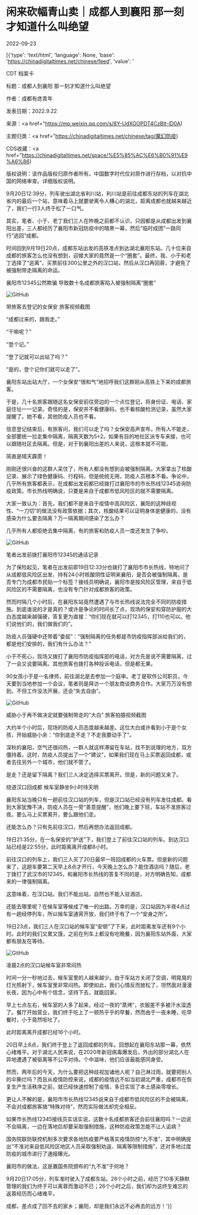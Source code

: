 # 闲来砍幅青山卖｜成都人到襄阳 那一刻才知道什么叫绝望

2022-09-23

[{'type': 'text/html', 'language': None, 'base': 'https://chinadigitaltimes.net/chinese/feed', 'value': '

CDT 档案卡

标题：成都人到襄阳 那一刻才知道什么叫绝望

作者：成都有痣青年

发表日期：2022.9.22

来源：<a href="https://mp.weixin.qq.com/s/8Y-UdXGOPDT4CzBlt-lD0A)

主题归类：<a href="https://chinadigitaltimes.net/chinese/tag/魔幻防疫)

CDS收藏：<a href="https://chinadigitaltimes.net/space/%E5%85%AC%E6%B0%91%E9%A6%86)

版权说明：该作品版权归原作者所有。中国数字时代仅对原作进行存档，以对抗中国的网络审查。详细版权说明。





9月20日12:39分，列车驶出湖北省利川站，利川站是前往成都东站的列车在湖北省内的最后一个站，意味着马上就要驶离令人糟心的湖北，距离成都也就越来越近了，我们一行3人终于松了一口气。

其实，笔者、小于、老丁我们三人在昨晚之前都不认识，只因都是从成都出发到襄阳出差，三人都经历了襄阳市新冠防疫中的暗黑一幕，然后“临时成团”一路同行“逃回”成都。

时间回到9月19日20点，成都东站出发的高铁准点到达湖北襄阳东站。几十位来自成都的旅客怎么也没有想到，迎接大家的竟然是一个“圈套”。最终，我、小于和老丁选择了“逃离”，买票前往300公里之外的汉口站，然后从汉口再回蓉，才避免了被强制带走隔离的命运。

襄阳市12345公然欺骗 导致数十名成都旅客陷入被强制隔离“圈套”

![GitHub](https://chinadigitaltimes.net/chinese/files/2022/09/post-687406-632d350689b40.png)

带旅客去登记的女保安 旅客视频截图

“成都过来的，跟我走。”

“干嘛呢？”

“登个记。”

“登了记就可以出站了吗？”

“是的，登个记你们就可以走了”。

襄阳东站出站大厅，一个女保安“很和气”地招呼我们这群刚从高铁上下来的成都旅客。

于是，几十名旅客跟随这名女保安前往旁边的一个点位登记，将身份证、电话、家庭住址一一记录。奇怪的是，保安并不看健康码，也不看核酸检测记录，虽然大家提醒了。她不看，其他防疫人员也不看。

信息登记结束后，有旅客问，我们可以走了吗？女保安高声宣布，所有人不能走，全部要统一拉走集中隔离，隔离天数为5+2。如果有目的地社区派专车来接，也可以跟随社区去隔离。但是，对于到襄阳出差的人来说，这根本就不可能。

简直是晴天霹雳！

刚刚还很兴奋的这群人呆住了，所有人都没有想到会被强制隔离。大家拿出了核酸记录、展示了绿色健康码、行程码，但是统统无用，防疫人员根本不看。争论中，几乎所有旅客都表示，在成都出发前都已经拨打过襄阳市的市长热线12345咨询防疫政策。市长热线明确说，只要是来自于成都市低风险区的就不需要隔离。

大家一致认为：首先，我们都不是来自于疫情中高风险区，襄阳的这种歧视性、“一刀切”的做法没有政策依据；其次，核酸结果可以证明身体是健康的，没有感染为什么要去隔离？万一隔离期间感染了怎么办？

几乎所有人都拒绝去集中隔离，有的旅客和防疫人员一度还发生了争吵。

![GitHub](https://chinadigitaltimes.net/chinese/files/2022/09/post-687406-632d3509b7923.png)

笔者出发前拨打襄阳市12345的通话记录

为了保险起见，笔者在出发前即19日12:33分也拨打了襄阳市市长热线，特地问了从成都低风险区出发、持有24小时核酸阴性证明来襄阳，是否会被强制隔离，是否专门为成都市民贴一个标签？接线员明确说，襄阳市是按风险区管理，来自于低风险区的不需要隔离，也没有专门针对成都旅客的政策。

然而时隔几个小时后，在襄阳东站竟然遭遇了与市长热线说法完全不同的防疫措施。到底谁说的才是真的？或许是争论的时间长了点，现场的保安和穿防护服的大白态度越来越强硬，答复更为直接：“你们现在就可以打12345，打110也可以。他们说他们的，我们做我们的”。

防疫人员强硬中还带着“委屈”：“强制隔离的任务都是市防疫指挥部派给我们的，都是他们安排的，我们有什么办法？”

小于不死心，现场又拨打了襄阳市防疫指挥部的电话，对方先是说不需要隔离，过了一会又说要隔离。其他旅客也拨打各种投诉电话，但是都无果。

90女孩小于是一名律师，前往湖北是去参加一个庭审。老丁是软件公司职员，今天要到当地参加一个会议，笔者则是拜访一个朋友商谈商务合作。大家万万没有想到，不但工作没法开展，还会“失去自由”。

![GitHub](https://chinadigitaltimes.net/chinese/files/2022/09/post-687406-632d350e5b579.png)

威胁小于再不做决定就要强制带走的“大白” 旅客拍摄视频截图

大约半个小时后，现场的防疫人员态度越来越差。这位大白或许看到小于是个女孩，开始威胁小余：“你到底走不走？不走我要动手了”。

深秋的襄阳，空气还很闷热，一群人就这样滞留在车站，找不到说理的地方，双方僵持着。这时，防疫人员提出了一个“建议”，如果我们现在马上买票返回成都，或者去往另外一个城市，他们就不管了。

是走？还是留下隔离？我们三人决定选择买票离开。但是，新的问题又来了。

绕道汉口回成都 候车室静坐9小时待天明

襄阳东站当晚只有一趟前往汉口站的列车，但是汉口站已经没有列车发往成都。看到大家犹豫不决，防疫人员在一旁“善意提醒”，他们晚上要下班，车站不准旅客过夜。要么马上买票离开，要么跟他们走。

还能怎么办？只有先前往汉口，然后再想办法返回成都。

19日21:35分，在一名保安的“护送”下，我们登上了前往汉口站的列车。到达汉口站已经是22:55分，此时距离离开成都8小时。

前往汉口的列车上，我们三人买了20日最早一班回成都的火车票。但是新的问题来了，这趟车要第二天早上8点才开行，今天晚上怎么办？能住酒店吗？随后，老丁拨打了武汉市的12345，和襄阳市长热线的答复不同的是，对方明确告知，成都来的一律强制隔离。

这意味着，在汉口站，我们不能出站，自然也不能入驻酒店。

还能去哪里呢？在候车室等候成了唯一的出路。万幸的是，汉口站因为半夜4点过有一趟经停列车，所以候车室通宵开放，我们终于有了一个“安身之所”。

19日23点，我们三人在汉口站的候车室“安顿”了下来，此时距离发车还有9个小时。此时的我们又累又饿，之前在列车上都没有吃晚餐，因为襄阳东站外面，大家都有朋友在等待。

![GitHub](https://chinadigitaltimes.net/chinese/files/2022/09/post-687406-632d3512cd1b1.png)

凌晨2点的汉口站候车室非常闷热

时间一分一秒地过去，候车室里的人越来越少。由于车站方关闭了空调，明晃晃的灯光照射下，候车室里非常闷热。即使如此，我们心情反而放松了，坦然面对漫漫长夜，因为心中有个信念，坚持下去，就能回家。

早上七点左右，候车室的人多了起来，经过一夜的“蒸烤”，衣服差不多被汗水湿透了。餐厅开始营业，我们终于吃上了一顿热乎乎的早餐，然而由于一夜未睡，吃早餐时，小于竟然呕吐了。

此时距离离开成都已经16个小时。

20日早上8点，我们终于登上了返回成都的列车。回想起在襄阳东站那一幕，依然心绪难平。对于湖北人民来说，在2020年新冠病毒爆发后，外出的部分湖北人在异地遭遇了被驱离等不公平对待。个中滋味，他们应该最能感同身受。

然而，两年后的今天，为什么要把这种歧视加诸他人呢？自己淋过雨，就要把别人的伞撕烂吗？而且从疫情防控来说，成都的疫情远不如当初湖北严重，成都市在恢复生产生活秩序之前，就已经快速控制了疫情，多日实现了本土感染零增长。

更让人不解的是，襄阳市市长热线12345说来自于成都市低风险区的不会被隔离，不会对成都旅客搞“特殊对待”，然而实际做法却完全相反。

如果市长热线12345接线员实话实说，这数十名成都旅客还会前往襄阳吗？一边说不会隔离，一边在落地后却要采取强制措施，这种防疫政策怎能不让人诟病？

国务院联防联控机制多次要求各地防疫要严格落实疫情防控“九不准”，其中明确提出“不准对来自低风险区地区人员采取强制劝返、隔离等限制措施”，还对多地过度防疫的城市进行了通报曝光。

襄阳市的做法，这是置国务院颁布的“九不准”于何地？

9月20日17:05分，列车准时驶入了成都东站。26个小时之前，经历了10多天静默管理的我们为终于可以离蓉而激动不已；26个小时之后，我们却为这终生难忘的返蓉经历而心绪难平。

成都，差点成了回不去的家乡；襄阳，却是我们永远不必再去的远方！'}]